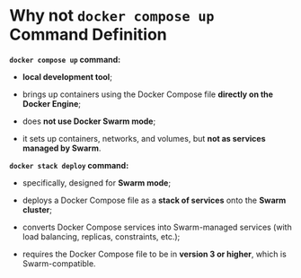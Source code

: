 # Why not `docker compose up` Command Definition

**`docker compose up` command:**

* **local development tool**;
* brings up containers using the Docker Compose file **directly on the Docker Engine**;
* does **not use Docker Swarm mode**;


* it sets up containers, networks, and volumes, but **not as services managed by Swarm**.

**`docker stack deploy` command:**

* specifically, designed for **Swarm mode**;
* deploys a Docker Compose file as a **stack of services** onto the **Swarm cluster**;
* converts Docker Compose services into Swarm-managed services (with load balancing, replicas, constraints, etc.);


* requires the Docker Compose file to be in **version 3 or higher**, which is Swarm-compatible.
